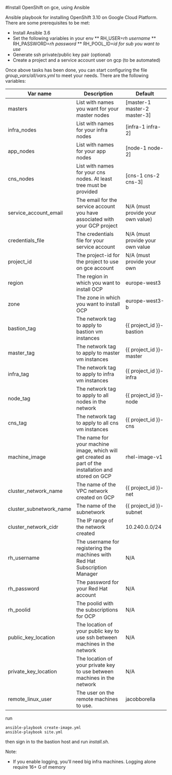 #Install OpenShift on gce, using Ansible

Ansible playbook for installing OpenShift 3.10 on Google Cloud Platform. There are some prerequisites to be met:
* Install Ansible 3.6
* Set the following variables in your env
** RH_USER=*rh username*
** RH_PASSWORD=*rh password*
** RH_POOL_ID=*id for sub you want to use*
* Generate ssh private/public key pair (optional)
* Create a project and a service account user on gcp (to be automated)

Once above tasks has been done, you can start configuring the file *group_vars/all/vars.yml* to meet your needs. There are the following variables:

|Var name|Description|Default|
|--------|-----------|-------|
|masters|List with names you want for your master nodes|[master-1 master-2 master-3]|
|infra_nodes|List with names for your infra nodes|[infra-1 infra-2]|
|app_nodes|List with names for your app nodes|[node-1 node-2]|
|cns_nodes|List with names for your cns nodes. At least tree must be provided|[cns-1 cns-2 cns-3]|
|service_account_email|The email for the service account you have associated with your GCP project|N/A (must provide your own value)|
|credentials_file|The credentials file for your service account|N/A (must provide your own value|
|project_id|The project-id for the project to use on gce account|N/A (must provide your own|
|region|The region in which you want to install OCP|europe-west3|
|zone|The zone in which you want to install OCP|europe-west3-b|
|bastion_tag|The network tag to apply to bastion vm instances|{{ project_id }}-bastion|
|master_tag|The network tag to apply to master vm instances|{{ project_id }}-master|
|infra_tag|The network tag to apply to infra vm instances|{{ project_id }}-infra|
|node_tag|The network tag to apply to all nodes in the network|{{ project_id }}-node|
|cns_tag|The network tag to apply to all cns vm instances|{{ project_id }}-cns|
|machine_image|The name for your machine image, which will get created as part of the installation and stored on GCP|rhel-image-v1|
|cluster_network_name|The name of the VPC network created on GCP|{{ project_id }}-net|
|cluster_subnetwork_name|The name of the subnetwork|{{ project_id }}-subnet|
|cluster_network_cidr|The IP range of the network created|10.240.0.0/24|
|rh_username|The username for registering the machines with Red Hat Subscription Manager|N/A|
|rh_password|The password for your Red Hat account|N/A|
|rh_poolid|The poolid with the subscriptions for OCP|N/A|
|public_key_location|The location of your public key to use ssh between machines in the network|N/A|
|private_key_location|The location of your private key to use between machines in the network|N/A|
|remote_linux_user|The user on the remote machines to use.|jacobborella|

run
```
ansible-playbook create-image.yml
ansible-playbook site.yml
```
then sign in to the bastion host and run *install.sh*.


Note:
* If you enable logging, you'll need big infra machines. Logging alone require 16+ G of memory
